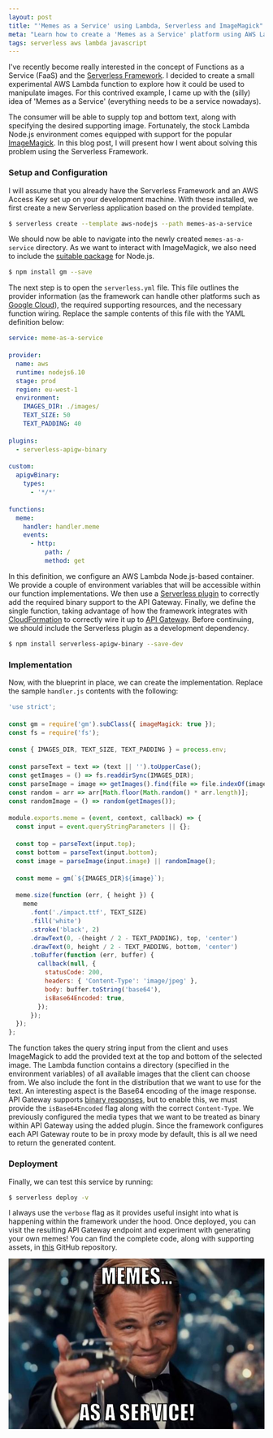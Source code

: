```yaml
---
layout: post
title: "'Memes as a Service' using Lambda, Serverless and ImageMagick"
meta: "Learn how to create a 'Memes as a Service' platform using AWS Lambda, the Serverless Framework, and ImageMagick. A step-by-step guide with code examples."
tags: serverless aws lambda javascript
---
```


I've recently become really interested in the concept of Functions as a Service (FaaS) and the [Serverless Framework](https://serverless.com/).
I decided to create a small experimental AWS Lambda function to explore how it could be used to manipulate images.
For this contrived example, I came up with the (silly) idea of 'Memes as a Service' (everything needs to be a service nowadays).

<!--more-->

The consumer will be able to supply top and bottom text, along with specifying the desired supporting image.
Fortunately, the stock Lambda Node.js environment comes equipped with support for the popular [ImageMagick](https://www.imagemagick.org/).
In this blog post, I will present how I went about solving this problem using the Serverless Framework.

### Setup and Configuration

I will assume that you already have the Serverless Framework and an AWS Access Key set up on your development machine.
With these installed, we first create a new Serverless application based on the provided template.

```bash
$ serverless create --template aws-nodejs --path memes-as-a-service
```

We should now be able to navigate into the newly created `memes-as-a-service` directory.
As we want to interact with ImageMagick, we also need to include the [suitable package](http://aheckmann.github.io/gm/) for Node.js.

```bash
$ npm install gm --save
```

The next step is to open the `serverless.yml` file.
This file outlines the provider information (as the framework can handle other platforms such as [Google Cloud](https://cloud.google.com/)), the required supporting resources, and the necessary function wiring.
Replace the sample contents of this file with the YAML definition below:

```yaml
service: meme-as-a-service

provider:
  name: aws
  runtime: nodejs6.10
  stage: prod
  region: eu-west-1
  environment:
    IMAGES_DIR: ./images/
    TEXT_SIZE: 50
    TEXT_PADDING: 40

plugins:
  - serverless-apigw-binary

custom:
  apigwBinary:
    types:
      - '*/*'

functions:
  meme:
    handler: handler.meme
    events:
      - http:
          path: /
          method: get
```

In this definition, we configure an AWS Lambda Node.js-based container.
We provide a couple of environment variables that will be accessible within our function implementations.
We then use a [Serverless plugin](https://github.com/maciejtreder/serverless-apigw-binary) to correctly add the required binary support to the API Gateway.
Finally, we define the single function, taking advantage of how the framework integrates with [CloudFormation](https://aws.amazon.com/cloudformation/) to correctly wire it up to [API Gateway](https://aws.amazon.com/api-gateway/).
Before continuing, we should include the Serverless plugin as a development dependency.

```bash
$ npm install serverless-apigw-binary --save-dev
```

### Implementation

Now, with the blueprint in place, we can create the implementation.
Replace the sample `handler.js` contents with the following:

```js
'use strict';

const gm = require('gm').subClass({ imageMagick: true });
const fs = require('fs');

const { IMAGES_DIR, TEXT_SIZE, TEXT_PADDING } = process.env;

const parseText = text => (text || '').toUpperCase();
const getImages = () => fs.readdirSync(IMAGES_DIR);
const parseImage = image => getImages().find(file => file.indexOf(image) === 0);
const random = arr => arr[Math.floor(Math.random() * arr.length)];
const randomImage = () => random(getImages());

module.exports.meme = (event, context, callback) => {
  const input = event.queryStringParameters || {};

  const top = parseText(input.top);
  const bottom = parseText(input.bottom);
  const image = parseImage(input.image) || randomImage();

  const meme = gm(`${IMAGES_DIR}${image}`);

  meme.size(function (err, { height }) {
    meme
      .font('./impact.ttf', TEXT_SIZE)
      .fill('white')
      .stroke('black', 2)
      .drawText(0, -(height / 2 - TEXT_PADDING), top, 'center')
      .drawText(0, height / 2 - TEXT_PADDING, bottom, 'center')
      .toBuffer(function (err, buffer) {
        callback(null, {
          statusCode: 200,
          headers: { 'Content-Type': 'image/jpeg' },
          body: buffer.toString('base64'),
          isBase64Encoded: true,
        });
      });
  });
};
```

The function takes the query string input from the client and uses ImageMagick to add the provided text at the top and bottom of the selected image.
The Lambda function contains a directory (specified in the environment variables) of all available images that the client can choose from.
We also include the font in the distribution that we want to use for the text.
An interesting aspect is the Base64 encoding of the image response.
API Gateway supports [binary responses](https://aws.amazon.com/about-aws/whats-new/2016/11/binary-data-now-supported-by-api-gateway/), but to enable this, we must provide the `isBase64Encoded` flag along with the correct `Content-Type`.
We previously configured the media types that we want to be treated as binary within API Gateway using the added plugin.
Since the framework configures each API Gateway route to be in proxy mode by default, this is all we need to return the generated content.

### Deployment

Finally, we can test this service by running:

```bash
$ serverless deploy -v
```

I always use the `verbose` flag as it provides useful insight into what is happening within the framework under the hood.
Once deployed, you can visit the resulting API Gateway endpoint and experiment with generating your own memes!
You can find the complete code, along with supporting assets, in [this](https://github.com/eddmann/memes-as-a-service-serverless) GitHub repository.

<img src="/uploads/memes-as-a-service/memes.jpg" alt="Memes as a Service" />
